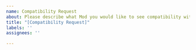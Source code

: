 ```yaml
---
name: Compatibility Request
about: Please describe what Mod you would like to see compatibility with.
title: "[Compatibility Request]"
labels: ''
assignees: ''

---
```



